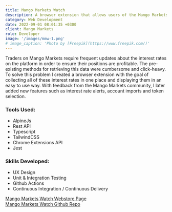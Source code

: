 ```yaml
---
title: Mango Markets Watch
description: A browser extension that allows users of the Mango Markets platform to easily monitor borrow, lend and funding rates
category: Web Development
date: 2022-09-01 08:01:35 +0300
client: Mango Markets
role: Developer
image: '/images/mmw-1.png'
# image_caption: 'Photo by [Freepik](https://www.freepik.com/)'
---
```


Traders on Mango Markets require frequent updates about the interest rates on the platform in order to ensure their positions are profitable. The pre-existing methods for retrieving this data were cumbersome and click-heavy. To solve this problem I created a browser extension with the goal of collecting all of these interest rates in one place and displaying them in an easy to use way. With feedback from the Mango Markets community, I later added new features such as interest rate alerts, account imports and token selection.

### Tools Used:
* AlpineJs
* Rest API
* Typescript
* TailwindCSS
* Chrome Extensions API
* Jest

### Skills Developed:
* UX Design
* Unit & Integration Testing
* Github Actions
* Continuous Integration / Continuous Delivery

[Mango Markets Watch Webstore Page](https://chrome.google.com/webstore/detail/mango-markets-watch/blddhcmingjekbdflnhfnddlbgohohha)\
[Mango Markets Watch Github Repo](https://github.com/rjpeterson/mango-markets-watch)

